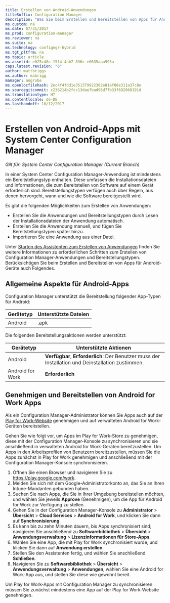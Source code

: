 ```yaml
---
title: Erstellen von Android-Anwendungen
titleSuffix: Configuration Manager
description: "Was Sie beim Erstellen und Bereitstellen von Apps für Android-Geräte berücksichtigen müssen."
ms.custom: na
ms.date: 07/31/2017
ms.prod: configuration-manager
ms.reviewer: na
ms.suite: na
ms.technology: configmgr-hybrid
ms.tgt_pltfrm: na
ms.topic: article
ms.assetid: e025c48c-1514-4ab7-836c-e0635aaa993a
caps.latest.revision: "6"
author: mattbriggs
ms.author: mabrigg
manager: angrobe
ms.openlocfilehash: 2ec4f4fdd1e351379922302e81af88e311a37c8e
ms.sourcegitcommit: c236214b2fcc13dae7bad96d7fb33f692868191d
ms.translationtype: HT
ms.contentlocale: de-DE
ms.lasthandoff: 10/12/2017
---
```

# <a name="create-android-applications-with-system-center-configuration-manager"></a>Erstellen von Android-Apps mit System Center Configuration Manager

*Gilt für: System Center Configuration Manager (Current Branch)*

In einer System Center Configuration Manager-Anwendung ist mindestens ein Bereitstellungstyp enthalten. Diese umfassen die Installationsdateien und Informationen, die zum Bereitstellen von Software auf einem Gerät erforderlich sind. Bereitstellungstypen verfügen auch über Regeln, aus denen hervorgeht, wann und wie die Software bereitgestellt wird.  

 Es gibt die folgenden Möglichkeiten zum Erstellen von Anwendungen:  

-   Erstellen Sie die Anwendungen und Bereitstellungstypen durch Lesen der Installationsdateien der Anwendung automatisch.  
-   Erstellen Sie die Anwendung manuell, und fügen Sie Bereitstellungstypen später hinzu.  
-   Importieren Sie eine Anwendung aus einer Datei.  

Unter [Starten des Assistenten zum Erstellen von Anwendungen](../../apps/deploy-use/create-applications.md#start-the-create-application-wizard) finden Sie weitere Informationen zu erforderlichen Schritten zum Erstellen von Configuration Manager-Anwendungen und Bereitstellungstypen. Berücksichtigen Sie beim Erstellen und Bereitstellen von Apps für Android-Geräte auch Folgendes.  

## <a name="general-considerations-for-android-apps"></a>Allgemeine Aspekte für Android-Apps

Configuration Manager unterstützt die Bereitstellung folgender App-Typen für Android:

|Gerätetyp|Unterstützte Dateien|
|-|-|
|Android|.apk|

Die folgenden Bereitstellungsaktionen werden unterstützt:

|Gerätetyp|Unterstützte Aktionen|
|-|-|
|Android|**Verfügbar**, **Erforderlich**: Der Benutzer muss der Installation und Deinstallation zustimmen.|
|Android for Work | **Erforderlich** |

## <a name="approve-and-deploy-android-for-work-apps"></a>Genehmigen und Bereitstellen von Android for Work Apps
Als ein Configuration Manager-Administrator können Sie Apps auch auf der [Play for Work-Website](https://play.google.com/work) genehmigen und auf verwalteten Android for Work-Geräten bereitstellen.

Gehen Sie wie folgt vor, um Apps im Play for Work-Store zu genehmigen, diese mit der Configuration Manager-Konsole zu synchronisieren und sie anschließend in verwalteten Android for Work-Geräten bereitzustellen. Um Apps in den Arbeitsprofilen von Benutzern bereitzustellen, müssen Sie die Apps zunächst in Play for Work genehmigen und anschließend mit der Configuration Manager-Konsole synchronisieren.

1. Öffnen Sie einen Browser und navigieren Sie zu https://play.google.com/work.
2. Melden Sie sich mit dem Google-Administratorkonto an, das Sie an Ihren Intune-Mandanten gebunden haben.
3. Suchen Sie nach Apps, die Sie in Ihrer Umgebung bereitstellen möchten, und wählen Sie jeweils **Approve** (Genehmigen), um die App für Android for Work zur Verfügung zu stellen.
4. Gehen Sie in der Configuration Manager-Konsole zu **Administrator** > **Übersicht** > **Cloud Services** > **Android for Work**, und klicken Sie dann auf **Synchronisierung**.
5. Es kann bis zu zehn Minuten dauern, bis Apps synchronisiert sind; navigieren Sie anschließend zu **Softwarebibliothek** > **Übersicht** > **Anwendungsverwaltung** > **Lizenzinformationen für Store-Apps**.
6. Wählen Sie eine App, die mit Play for Work synchronisiert wurde, und klicken Sie dann auf **Anwendung erstellen**.
7. Stellen Sie den Assistenten fertig, und wählen Sie anschließend **Schließen**.
8. Navigieren Sie zu **Softwarebibliothek** > **Übersicht** > **Anwendungsverwaltung** > **Anwendungen**, wählen Sie eine Android for Work-App aus, und stellen Sie diese wie gewohnt bereit.

Um Play for Work-Apps mit Configuration Manager zu synchronisieren müssen Sie zunächst mindestens eine App auf der Play for Work-Website genehmigen.
